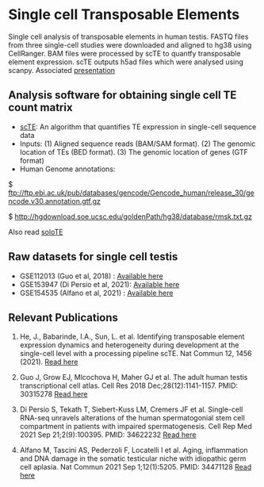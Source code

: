 # Single cell Transposable Elements
Single cell analysis of transposable elements in human testis. FASTQ files from three single-cell studies were downloaded and aligned to hg38 using CellRanger. BAM files were processed by scTE to quantfy transposable element expression. scTE outputs h5ad files which were analysed using scanpy. Associated [presentation](https://drive.google.com/file/d/1P4Bcr2zwv9hPBDHBhuz9w714YH6IkNo2/view)

## Analysis software for obtaining single cell TE count matrix
- [scTE](https://github.com/JiekaiLab/scTE): An algorithm that quantifies TE expression in single-cell sequence data 
- Inputs: (1) Aligned sequence reads (BAM/SAM format). (2) The genomic location of TEs (BED format). (3) The genomic location of genes (GTF format)
- Human Genome annotations:
  
$ ftp://ftp.ebi.ac.uk/pub/databases/gencode/Gencode_human/release_30/gencode.v30.annotation.gtf.gz

$ http://hgdownload.soe.ucsc.edu/goldenPath/hg38/database/rmsk.txt.gz

Also read [soloTE](https://github.com/bvaldebenitom/SoloTE)


## Raw datasets for single cell testis 
- GSE112013 (Guo et al, 2018)      : [Available here](https://www.ncbi.nlm.nih.gov/geo/query/acc.cgi?acc=GSE120508)
- GSE153947 (Di Persio et al, 2021): [Available here](https://www.ncbi.nlm.nih.gov/geo/query/acc.cgi?acc=GSE153947)
- GSE154535 (Alfano et al, 2021)   : [Available here](https://www.ncbi.nlm.nih.gov/geo/query/acc.cgi?acc=GSE154535)

## Relevant Publications
1. He, J., Babarinde, I.A., Sun, L. et al. Identifying transposable element expression dynamics and heterogeneity during development at the single-cell level with a processing pipeline scTE. Nat Commun 12, 1456 (2021). [Read here](https://doi.org/10.1038/s41467-021-21808-x)

2. Guo J, Grow EJ, Mlcochova H, Maher GJ et al. The adult human testis transcriptional cell atlas. Cell Res 2018 Dec;28(12):1141-1157. PMID: 30315278 [Read here](https://doi.org/10.1038/s41422-018-0099-2)

3. Di Persio S, Tekath T, Siebert-Kuss LM, Cremers JF et al. Single-cell RNA-seq unravels alterations of the human spermatogonial stem cell compartment in patients with impaired spermatogenesis. Cell Rep Med 2021 Sep 21;2(9):100395. PMID: 34622232 [Read here](https://doi.org/10.1016/j.xcrm.2021.100395)

4. Alfano M, Tascini AS, Pederzoli F, Locatelli I et al. Aging, inflammation and DNA damage in the somatic testicular niche with idiopathic germ cell aplasia. Nat Commun 2021 Sep 1;12(1):5205. PMID: 34471128 [Read here](https://doi.org/10.1038/s41467-021-25544-0)
